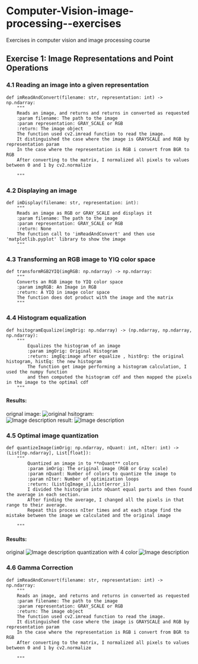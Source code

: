 # Computer-Vision-image-processing--exercises
Exercises in computer vision and image processing course
## Exercise 1: Image Representations and Point Operations
### 4.1 Reading an image into a given representation

```
def imReadAndConvert(filename: str, representation: int) -> np.ndarray:
    """
    Reads an image, and returns and returns in converted as requested
    :param filename: The path to the image
    :param representation: GRAY_SCALE or RGB
    :return: The image object
    The function used cv2.imread function to read the image.
    It distinguished the case where the image is GRAYSCALE and RGB by representation param
    In the case where the representation is RGB i convert from BGR to RGB
    After converting to the matrix, I normalized all pixels to values between 0 and 1 by cv2.normalize

    """
```

### 4.2 Displaying an image
```
def imDisplay(filename: str, representation: int):
    """
    Reads an image as RGB or GRAY_SCALE and displays it
    :param filename: The path to the image
    :param representation: GRAY_SCALE or RGB
    :return: None
    The function call to 'imReadAndConvert' and then use 'matplotlib.pyplot' library to show the image
    """
```
### 4.3 Transforming an RGB image to YIQ color space

```
def transformRGB2YIQ(imgRGB: np.ndarray) -> np.ndarray:
    """
    Converts an RGB image to YIQ color space
    :param imgRGB: An Image in RGB
    :return: A YIQ in image color space
    The function does dot product with the image and the matrix
    """
```
### 4.4 Histogram equalization

```
def hsitogramEqualize(imgOrig: np.ndarray) -> (np.ndarray, np.ndarray, np.ndarray):
    """
        Equalizes the histogram of an image
        :param imgOrig: Original Histogram
        :return: imgEq:image after equalize , histOrg: the original histogram, histEq: the new histogram
        The function get image performing a histogram calculation, I used the numpy function
        and then computed the histogram cdf and then mapped the pixels in the image to the optimal cdf
    """
```
#### Results:  
orignal image:
![original](https://github.com/caron1211/Computer-Vision-image-processing--exercises/blob/master/Ex1/bac/bac_con.png?raw=true)
hsitogram:  
![Image description](https://github.com/caron1211/Computer-Vision-image-processing--exercises/blob/master/Ex1/bac/histoOfhsitogramEqualize.png?raw=true)
result:
![Image description](https://github.com/caron1211/Computer-Vision-image-processing--exercises/blob/master/Ex1/bac/hsitogramEqualizeRes.png?raw=true)

### 4.5 Optimal image quantization

```
def quantizeImage(imOrig: np.ndarray, nQuant: int, nIter: int) -> (List[np.ndarray], List[float]):
    """
        Quantized an image in to **nQuant** colors
        :param imOrig: The original image (RGB or Gray scale)
        :param nQuant: Number of colors to quantize the image to
        :param nIter: Number of optimization loops
        :return: (List[qImage_i],List[error_i])
        I divided the histogram into nQuant equal parts and then found the average in each section.
        After finding the average, I changed all the pixels in that range to their average.
        Repeat this process nIter times and at each stage find the mistake between the image we calculated and the original image

    """
```
#### Results:  

original
![Image description](https://github.com/caron1211/Computer-Vision-image-processing--exercises/blob/master/Ex1/dark/dark.jpg?raw=true)
quantization with 4 color
![Image description](https://github.com/caron1211/Computer-Vision-image-processing--exercises/blob/master/Ex1/dark/quantimageRes.png?raw=true)

### 4.6 Gamma Correction

```
def imReadAndConvert(filename: str, representation: int) -> np.ndarray:
    """
    Reads an image, and returns and returns in converted as requested
    :param filename: The path to the image
    :param representation: GRAY_SCALE or RGB
    :return: The image object
    The function used cv2.imread function to read the image.
    It distinguished the case where the image is GRAYSCALE and RGB by representation param
    In the case where the representation is RGB i convert from BGR to RGB
    After converting to the matrix, I normalized all pixels to values between 0 and 1 by cv2.normalize

    """
```
